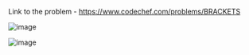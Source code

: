 Link to the problem - https://www.codechef.com/problems/BRACKETS


![image](https://github.com/Haleshot/Competitive-Programming/assets/57552973/b9892a50-1f8e-4b83-bd0c-ae54e9b4ff41)


![image](https://github.com/Haleshot/Competitive-Programming/assets/57552973/7bec8ef8-6d58-49ad-bea2-2bdea00b6ba1)
